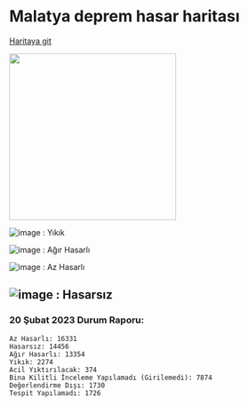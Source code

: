 # Malatya deprem hasar haritası

[Haritaya git](https://xnart.github.io/hasar-harita-malatya/)

<img src="https://user-images.githubusercontent.com/5033961/220190765-c61f69bf-3d6a-45c0-b2cf-4977fb1737e4.png"  height="300">


![image](https://user-images.githubusercontent.com/5033961/220190452-ad618b09-481f-4b56-9043-ee3e64787b0f.png) : Yıkık

![image](https://user-images.githubusercontent.com/5033961/220190372-6b5f48c7-7a76-481b-bcf9-53031a0eaf3d.png) : Ağır Hasarlı

![image](https://user-images.githubusercontent.com/5033961/220190530-f91a244e-796e-4771-917c-928acd7c69f4.png) : Az Hasarlı

![image](https://user-images.githubusercontent.com/5033961/220190568-d62e391b-db16-4775-9c9b-a07a799deb9d.png) : Hasarsız
---

### 20 Şubat 2023 Durum Raporu:
```
Az Hasarlı: 16331
Hasarsız: 14456
Ağır Hasarlı: 13354
Yıkık: 2274
Acil Yıktırılacak: 374
Bina Kilitli İnceleme Yapılamadı (Girilemedi): 7874
Değerlendirme Dışı: 1730
Tespit Yapılamadı: 1726
```
